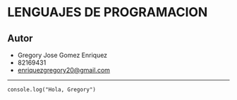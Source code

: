 # LENGUAJES DE PROGRAMACION

## Autor

- Gregory Jose Gomez Enriquez
- 82169431
- enriquezgregory20@gmail.com

---

```
console.log("Hola, Gregory")
```
